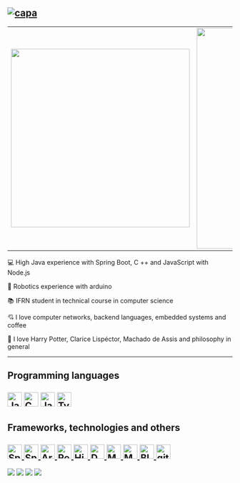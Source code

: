 [![capa](https://github.com/pablodeyvid11/pablodeyvid11/blob/main/github%20background.png)](https://github.com/pablodeyvid11?tab=repositories)
---

<center>
  <table>
    <tr>
        <td><img width="400px" align="center" src="https://github-readme-stats.vercel.app/api/top-langs/?username=pablodeyvid11&hide=html&layout=compact&theme=dark" /></td>
        <td><img width="495px" align="center" src="https://github-readme-stats.vercel.app/api?username=pablodeyvid11&theme=dark" /></td>
    </tr>   
  </table>
</center>  

:computer: High Java experience with Spring Boot, C ++ and JavaScript with Node.js

:robot: Robotics experience with arduino 

:books: IFRN student in technical course in computer science
 
:cupid: I love computer networks, backend languages, embedded systems and coffee

:star2: I love Harry Potter, Clarice Lispéctor, Machado de Assis and philosophy in general

---
**Programming languages**
<br>
<br>
<a target="_blank" href="https://www.oracle.com/br/java/"><img src="https://seeklogo.com/images/J/java-logo-7F8B35BAB3-seeklogo.com.png" height="32" alt="Java"/><a/>
<a target="_blank" href="https://pt.wikipedia.org/wiki/C%2B%2B"><img src="https://raw.githubusercontent.com/isocpp/logos/master/cpp_logo.png" height="32"  alt="C++" /><a/>
<a target="_blank" href="https://nodejs.org/en/"><img height="32" src="https://seeklogo.com/images/N/nodejs-logo-FBE122E377-seeklogo.com.png" alt="Javascript"/><a/>
<a target="_blank" href="https://www.typescriptlang.org"><img height="32" src="https://upload.wikimedia.org/wikipedia/commons/thumb/4/4c/Typescript_logo_2020.svg/1200px-Typescript_logo_2020.svg.png" alt="TypeScript"/><a/>
---
**Frameworks, technologies and others**
<br>
<br>
<a target="_blank" href="https://spring.io/projects/spring-boot">
  <img src="https://miro.medium.com/max/856/1*O68LbDvD5Dcsnez73M7v4Q.png" height="32" alt="SpringBoot"/> 
<a/>
<a target="_blank" href="https://spring.io">
  <img src="https://img.icons8.com/color/452/spring-logo.png" height="32"  alt="Spring" />
<a/>
<a target="_blank" href="https://www.arduino.cc">
  <img src="https://brandslogos.com/wp-content/uploads/images/large/arduino-logo-1.png" height="32"  alt="Arduino" />
<a/>
<a target="_blank" href="https://pt.wikipedia.org/wiki/Expressão_regular">
  <img src="https://play-lh.googleusercontent.com/9uPIhxax-m2nFtQLOLYj23bt_Uhq8a8Nzz4zzo7SNEZB99rA3fxHKqnPtcuY3ndCig" height="32"  alt="RegEx" />
<a/>
<a target="_blank" href="https://hibernate.org">
  <img src="https://cdn.freebiesupply.com/logos/large/2x/hibernate-logo-png-transparent.png" height="32"  alt="Hibernate" />
<a/>
<a target="_blank" href="https://www.docker.com">
  <img src="https://www.docker.com/sites/default/files/d8/2019-07/Moby-logo.png" height="32"  alt="Docker" />
<a/>
<a target="_blank" href="https://www.mysql.com">
  <img src="https://www.freepnglogos.com/uploads/logo-mysql-png/logo-mysql-mysql-logo-png-images-are-download-crazypng-21.png" height="32"  alt="MySql" />
<a/>
<a target="_blank" href="https://www.mongodb.com/2">
  <img src="https://img.icons8.com/color/452/mongodb.png" height="32"  alt="MongoDb" />
<a/>
<a target="_blank" href="https://www.blender.org">
  <img src="https://upload.wikimedia.org/wikipedia/commons/thumb/0/0c/Blender_logo_no_text.svg/1200px-Blender_logo_no_text.svg.png" height="32"  alt="Blender" />
<a/>
<a target="_blank" href="https://git-scm.com">
  <img src="https://3.bp.blogspot.com/-xhNpNJJyQhk/XIe4GY78RQI/AAAAAAAAItc/ouueFUj2Hqo5dntmnKqEaBJR4KQ4Q2K3ACK4BGAYYCw/s1600/logo%2Bgit%2Bicon.png" height="32"  alt="git" />
<a/>
---

[![](https://img.shields.io/badge/linkedin-blue)](https://www.linkedin.com/in/pablo-deyvid-de-paiva-7a59261a1/)
[![](https://img.shields.io/badge/instagram-ff69b4)](https://www.instagram.com/pablo_deyvid)
![](https://img.shields.io/github/followers/lauraDamacenoAlmeida?style=social) <img src="http://views.whatilearened.today/views/github/pablodeyvid11/views.svg"/>
